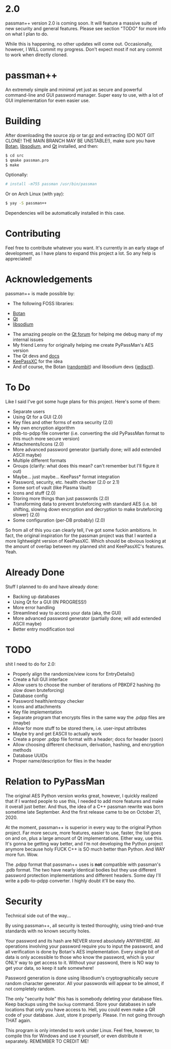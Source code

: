 # 2.0
passman++ version 2.0 is coming soon. It will feature a massive suite of new security and general features. Please see section "TODO" for more info on what I plan to do.

While this is happening, no other updates will come out. Occasionally, however, I WILL commit my progress. Don't expect most if not any commit to work when directly cloned.

# passman++
An extremely simple and minimal yet just as secure and powerful command-line and GUI password manager. Super easy to use, with a lot of GUI implementation for even easier use.

# Building
After downloading the source zip or tar.gz and extracting (DO NOT GIT CLONE! THE MAIN BRANCH MAY BE UNSTABLE!), make sure you have [Botan](https://github.com/randombit/botan/), [libsodium](https://github.com/jedisct1/libsodium), and [Qt](https://qt.io) installed, and then:
```bash
$ cd src
$ qmake passman.pro
$ make
```
Optionally:
```bash
# install -m755 passman /usr/bin/passman
```
Or on Arch Linux (with yay):
```bash
$ yay -S passman++
```
Dependencies will be automatically installed in this case.
# Contributing
Feel free to contribute whatever you want. It's currently in an early stage of development, as I have plans to expand this project a lot. So any help is appreciated!

# Acknowledgements
passman++ is made possible by:

- The following FOSS libraries:
 * [Botan](https://github.com/randombit/botan/)
 * [Qt](https://qt.io)
 * [libsodium](https://github.com/jedisct1/libsodium)
- The amazing people on the [Qt forum](https://forum.qt.io) for helping me debug many of my internal issues
- My friend Lenny for originally helping me create PyPassMan's AES version
- The Qt devs and [docs](https://doc.qt.io)
- [KeePassXC](https://github.com/keepassxreboot/keepassxc) for the idea
- And of course, the Botan ([randombit](https://github.com/randombit)) and libsodium devs ([jedisctl](https://github.com/jedisct1)).

# To Do
Like I said I've got some huge plans for this project. Here's some of them:
- Separate users
- Using Qt for a GUI (2.0)
- Key files and other forms of extra security (2.0)
- My own encryption algorithm
- pdb-to-pdpp file converter (i.e. converting the old PyPassMan format to this much more secure version)
- Attachments/Icons (2.0)
- More advanced password generator (partially done; will add extended ASCII maybe)
- Multiple different formats
- Groups (clarify: what does this mean? can't remember but I'll figure it out)
- Maybe... just maybe... KeePass* format integration
- Password, security, etc. health checker (2.0 or 2.1)
- Some sort of vault (like Plasma Vault)
- Icons and stuff (2.0)
- Storing more things than just passwords (2.0)
- Transforming data to prevent bruteforcing with standard AES (i.e. bit shifting, slowing down encryption and decryption to make bruteforcing slower) (2.0)
- Some configuration (per-DB probably) (2.0)

So from all of this you can clearly tell, I've got some fuckin ambitions. In fact, the original inspiration for the passman project was that I wanted a more lightweight version of KeePassXC. Which should be obvious looking at the amount of overlap between my planned shit and KeePassXC's features. Yeah. 

# Already Done
Stuff I planned to do and have already done:
- Backing up databases
- Using Qt for a GUI (IN PROGRESS!)
- More error handling
- Streamlined way to access your data (aka, the GUI)
- More advanced password generator (partially done; will add extended ASCII maybe)
- Better entry modification tool

# TODO
shit I need to do for 2.0:
- Properly align the randomize/view icons for EntryDetails()
- Create a full GUI interface
- Allow users to choose the number of iterations of PBKDF2 hashing (to slow down bruteforcing)
- Database config
- Password health/entropy checker
- Icons and attachments
- Key file implementation
- Separate program that encrypts files in the same way the .pdpp files are (maybe)
- Allow for more stuff to be stored there, i.e. user-input attributes
- Maybe try and get EASCII to actually work
- Create a proper .pdpp file format with a header; docs for header (soon)
- Allow choosing different checksum, derivation, hashing, and encryption methods
- Database UUIDs
- Proper name/description for files in the header

# Relation to PyPassMan
The original AES Python version works great, however, I quickly realized that if I wanted people to use this, I needed to add more features and make it overall just better. And thus, the idea of a C++ passman rewrite was born sometime late September. And the first release came to be on October 21, 2020.

At the moment, passman++ is superior in every way to the original Python project. Far more secure, more features, easier to use, faster, the list goes on and on, plus a large amount of Qt implementations. Either way, use this. It's gonna be getting way better, and I'm not developing the Python project anymore because holy FUCK C++ is SO much better than Python. And WAY more fun. Wow.

The .pdpp format that passman++ uses is **not** compatible with passman's .pdb format. The two have nearly identical bodies but they use different password protection implementations and different headers. Some day I'll write a pdb-to-pdpp converter. I highly doubt it'll be easy tho.

# Security
Technical side out of the way...

By using passman++, all security is tested thoroughly, using tried-and-true standards with no known security holes.

Your password and its hash are NEVER stored absolutely ANYWHERE. All operations involving your password require you to input the password, and all verification is done by Botan's AES implementation. Every single bit of data is only accessible to those who know the password, which is your ONLY way to get access to it. Without your password, there is NO way to get your data, so keep it safe somewhere!

Password generation is done using libsodium's cryptographically secure random character generator. All your passwords will appear to be almost, if not completely random.

The only "security hole" this has is somebody deleting your database files. Keep backups using the `backup` command. Store your databases in safe locations that only you have access to. Hell, you could even make a QR code of your database. Just, store it properly. Please. I'm not going through THAT again.

This program is only intended to work under Linux. Feel free, however, to compile this for Windows and use it yourself, or even distribute it separately. REMEMBER TO CREDIT ME!
